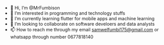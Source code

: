 - 👋 Hi, I’m @MrFumbison
- 👀 I’m interested in programming and technology stuffs
- 🌱 I’m currently learning flutter for mobile apps and machine learning
- 💞️ I’m looking to collaborate on software develoers and data analysts
- 📫 How to reach me through my email samwelfumbi175@gmail.com or whatsapp through number 0677818140

<!---
MrFumbison/MrFumbison is a ✨ special ✨ repository because its `README.md` (this file) appears on your GitHub profile.
You can click the Preview link to take a look at your changes.
--->
